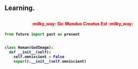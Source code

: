 <h2>Learning.<h2>
  
<h4 align="center" style="color: red">:milky_way: Sic Mundus Creatus Est :milky_way:<h4>
  
  
```python
from future import past as present


class Human(GodImage):
  def __init__(self):
    self.omniscient = False
    super().__init__(self.omniscient)
```
